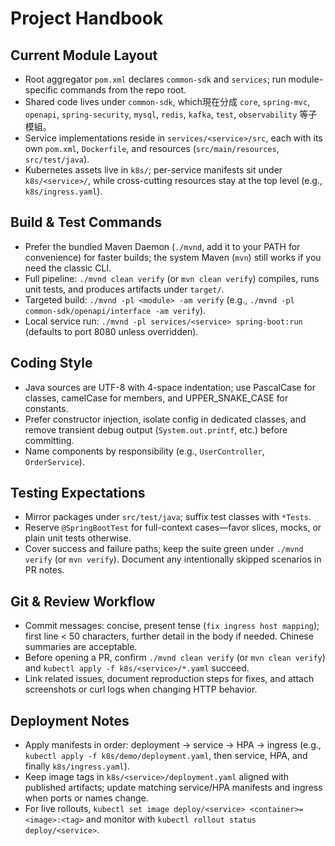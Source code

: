 # Project Handbook

## Current Module Layout
- Root aggregator `pom.xml` declares `common-sdk` and `services`; run module-specific commands from the repo root.
- Shared code lives under `common-sdk`, which現在分成 `core`, `spring-mvc`, `openapi`, `spring-security`, `mysql`, `redis`, `kafka`, `test`, `observability` 等子模組。
- Service implementations reside in `services/<service>/src`, each with its own `pom.xml`, `Dockerfile`, and resources (`src/main/resources`, `src/test/java`).
- Kubernetes assets live in `k8s/`; per-service manifests sit under `k8s/<service>/`, while cross-cutting resources stay at the top level (e.g., `k8s/ingress.yaml`).

## Build & Test Commands
- Prefer the bundled Maven Daemon (`./mvnd`, add it to your PATH for convenience) for faster builds; the system Maven (`mvn`) still works if you need the classic CLI.
- Full pipeline: `./mvnd clean verify` (or `mvn clean verify`) compiles, runs unit tests, and produces artifacts under `target/`.
- Targeted build: `./mvnd -pl <module> -am verify` (e.g., `./mvnd -pl common-sdk/openapi/interface -am verify`).
- Local service run: `./mvnd -pl services/<service> spring-boot:run` (defaults to port 8080 unless overridden).

## Coding Style
- Java sources are UTF-8 with 4-space indentation; use PascalCase for classes, camelCase for members, and UPPER_SNAKE_CASE for constants.
- Prefer constructor injection, isolate config in dedicated classes, and remove transient debug output (`System.out.printf`, etc.) before committing.
- Name components by responsibility (e.g., `UserController`, `OrderService`).

## Testing Expectations
- Mirror packages under `src/test/java`; suffix test classes with `*Tests`.
- Reserve `@SpringBootTest` for full-context cases—favor slices, mocks, or plain unit tests otherwise.
- Cover success and failure paths; keep the suite green under `./mvnd verify` (or `mvn verify`). Document any intentionally skipped scenarios in PR notes.

## Git & Review Workflow
- Commit messages: concise, present tense (`fix ingress host mapping`); first line < 50 characters, further detail in the body if needed. Chinese summaries are acceptable.
- Before opening a PR, confirm `./mvnd clean verify` (or `mvn clean verify`) and `kubectl apply -f k8s/<service>/*.yaml` succeed.
- Link related issues, document reproduction steps for fixes, and attach screenshots or curl logs when changing HTTP behavior.

## Deployment Notes
- Apply manifests in order: deployment → service → HPA → ingress (e.g., `kubectl apply -f k8s/demo/deployment.yaml`, then service, HPA, and finally `k8s/ingress.yaml`).
- Keep image tags in `k8s/<service>/deployment.yaml` aligned with published artifacts; update matching service/HPA manifests and ingress when ports or names change.
- For live rollouts, `kubectl set image deploy/<service> <container>=<image>:<tag>` and monitor with `kubectl rollout status deploy/<service>`.
